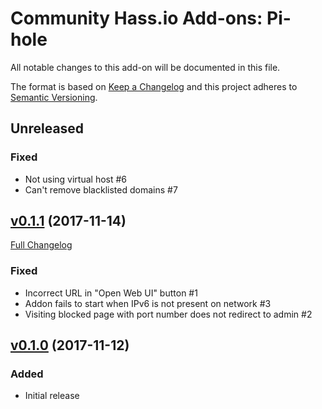 # Community Hass.io Add-ons: Pi-hole

All notable changes to this add-on will be documented in this file.

The format is based on [Keep a Changelog][keep-a-changelog]
and this project adheres to [Semantic Versioning][semantic-versioning].

## Unreleased

### Fixed

- Not using virtual host #6
- Can't remove blacklisted domains #7

## [v0.1.1] (2017-11-14)

[Full Changelog][v0.1.0-v0.1.1]

### Fixed

- Incorrect URL in "Open Web UI" button #1
- Addon fails to start when IPv6 is not present on network #3
- Visiting blocked page with port number does not redirect to admin #2

## [v0.1.0] (2017-11-12)

### Added

- Initial release

[keep-a-changelog]: http://keepachangelog.com/en/1.0.0/
[semantic-versioning]: http://semver.org/spec/v2.0.0.html
[v0.1.0-v0.1.1]: https://github.com/hassio-addons/addon-pi-hole/compare/v0.1.0...v0.1.1
[v0.1.0]: https://github.com/hassio-addons/addon-pi-hole/tree/v0.1.0
[v0.1.1]: https://github.com/hassio-addons/addon-pi-hole/tree/v0.1.1
